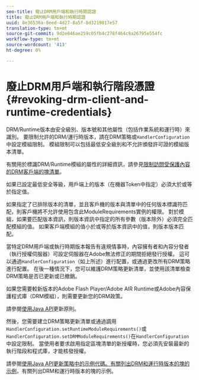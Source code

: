```yaml
---
seo-title: 廢止DRM用戶端和執行時期認證
title: 廢止DRM用戶端和執行時期認證
uuid: 8e36536a-8eed-4d27-8a5f-8d3219817e57
translation-type: tm+mt
source-git-commit: 9d2e046ae259c05fb4c278f464c9a26795e554fc
workflow-type: tm+mt
source-wordcount: '413'
ht-degree: 0%

---
```



# 廢止DRM用戶端和執行階段憑證{#revoking-drm-client-and-runtime-credentials}

DRM/Runtime版本由安全級別、版本號和其他屬性（包括作業系統和運行時）來識別。 要限制允許的DRM/運行時版本，請在DRM策略或`HandlerConfiguration`中設定模組限制。 模組限制可以包括最低安全級別和不允許頒發許可證的模組版本清單。

有關用於標識DRM/Runtime模組的屬性的詳細資訊，請參見[限制訪問受保護內容的DRM客戶端的塊清單](../../protecting-content/introduction/usage-rules/runtime-application-restrictions/blocklist-drm-clients.md)。

如果已設定最低安全等級，用戶端上的版本（在機器Token中指定）必須大於或等於指定值。

如果指定了已排除版本的清單，並且客戶機的版本與清單中的任何版本標識符匹配，則客戶機將不允許使用包含此ModuleRequirements實例的權限。 對於模組，如果要匹配版本資訊，則版本資訊中指定的所有參數（版本除外）必須完全匹配模組的值。 如果客戶端模組的值小於或等於版本資訊中的值，則版本版本匹配。

當特定DRM用戶端或執行時期版本報告有違規情事時，內容擁有者和內容分發者（執行授權伺服器）可設定伺服器在Adobe無法修正的期間拒絕發行授權。 這可以通過`HandlerConfiguration`（如上所述）進行配置，或通過更改所有DRM策略進行配置。 在後一種情況下，您可以維護DRM策略更新清單，並使用該清單檢查DRM策略是否已更新或已撤銷。

如果您需要較新版本的Adobe Flash Player/Adobe AIR Runtime或Adobe內容保護程式庫（DRM模組），則需要更新您的DRM政策。

請參閱[使用Java API](../../protecting-content/working-policies-overview/updating-policy-using-java-api.md)更新原則。

然後，您需要建立DRM策略更新清單或通過調用`HandlerConfiguration.setRuntimeModuleRequirements()`或`HandlerConfiguration.setDRMModuleRequirements()`在`HandlerConfiguration`中設定限制。 當使用者要求啟用指定區塊清單的新授權時，您必須先安裝最新的執行階段和程式庫，才能核發授權。

請參閱[使用Java API更新策略中的示例代碼。有關列出DRM和運行時版本的塊的示例](../../protecting-content/working-policies-overview/updating-policy-using-java-api.md)，有關列出DRM和運行時版本的塊的示例。
